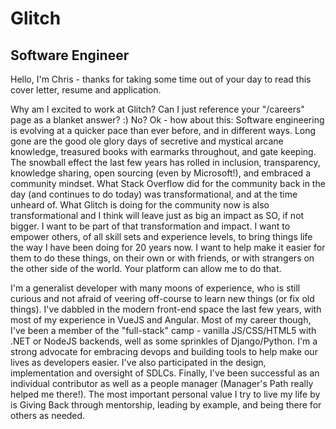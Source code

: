 # Glitch

## Software Engineer

Hello, I'm Chris - thanks for taking some time out of your day to read this cover letter, resume and application.

Why am I excited to work at Glitch? Can I just reference your "/careers" page as a blanket answer? :) No? Ok - how about this: Software engineering is evolving at a quicker pace than ever before, and in different ways. Long gone are the good ole glory days of secretive and mystical arcane knowledge, treasured books with earmarks throughout, and gate keeping. The snowball effect the last few years has rolled in inclusion, transparency, knowledge sharing, open sourcing (even by Microsoft!), and embraced a community mindset. What Stack Overflow did for the community back in the day (and continues to do today) was transformational, and at the time unheard of. What Glitch is doing for the community now is also transformational and I think will leave just as big an impact as SO, if not bigger. I want to be part of that transformation and impact. I want to empower others, of all skill sets and experience levels, to bring things life the way I have been doing for 20 years now. I want to help make it easier for them to do these things, on their own or with friends, or with strangers on the other side of the world. Your platform can allow me to do that.

I'm a generalist developer with many moons of experience, who is still curious and not afraid of veering off-course to learn new things (or fix old things). I've dabbled in the modern front-end space the last few years, with most of my experience in VueJS and Angular. Most of my career though, I've been a member of the "full-stack" camp - vanilla JS/CSS/HTML5 with .NET or NodeJS backends, well as some sprinkles of Django/Python. I'm a strong advocate for embracing devops and building tools to help make our lives as developers easier. I've also participated in the design, implementation and oversight of SDLCs. Finally, I've been successful as an individual contributor as well as a people manager (Manager's Path really helped me there!). The most important personal value I try to live my life by is Giving Back through mentorship, leading by example, and being there for others as needed.
